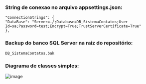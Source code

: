 ### String de conexao no arquivo appsettings.json:

```
"ConnectionStrings": {
"DataBase": "Server=./;Database=DB_SistemaContatos;User Id=sa;Password=test;Encrypt=True;TrustServerCertificate=True"
},
```

### Backup do banco SQL Server na raiz do repositório:

```
DB_SistemaContatos.bak
```

### Diagrama de classes simples:

![image](https://github.com/AndOliver46/kria-repo-test/assets/101358552/a9eab671-bd3b-4975-8486-b8823118151b)
